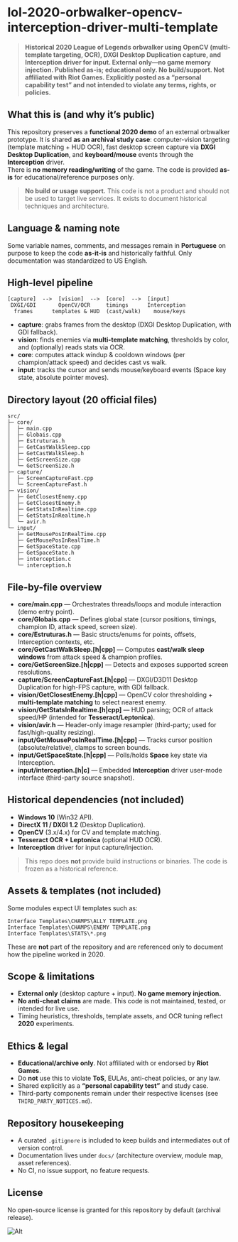 # lol-2020-orbwalker-opencv-interception-driver-multi-template

> **Historical 2020 League of Legends orbwalker using OpenCV (multi-template targeting, OCR), DXGI Desktop Duplication capture, and Interception driver for input. External only—no game memory injection. Published as-is; educational only. No build/support. Not affiliated with Riot Games. Explicitly posted as a “personal capability test” and not intended to violate any terms, rights, or policies.**

## What this is (and why it’s public)
This repository preserves a **functional 2020 demo** of an external orbwalker prototype. It is shared **as an archival study case**: computer-vision targeting (template matching + HUD OCR), fast desktop screen capture via **DXGI Desktop Duplication**, and **keyboard/mouse** events through the **Interception** driver.  
There is **no memory reading/writing** of the game. The code is provided **as-is** for educational/reference purposes only.

> **No build or usage support.** This code is not a product and should not be used to target live services. It exists to document historical techniques and architecture.

## Language & naming note
Some variable names, comments, and messages remain in **Portuguese** on purpose to keep the code **as-it-is** and historically faithful. Only documentation was standardized to US English.

## High-level pipeline
```
[capture]  -->  [vision]  -->  [core]  -->  [input]
 DXGI/GDI       OpenCV/OCR     timings      Interception
  frames      templates & HUD  (cast/walk)    mouse/keys
```

- **capture**: grabs frames from the desktop (DXGI Desktop Duplication, with GDI fallback).
- **vision**: finds enemies via **multi-template matching**, thresholds by color, and (optionally) reads stats via OCR.
- **core**: computes attack windup & cooldown windows (per champion/attack speed) and decides cast vs walk.
- **input**: tracks the cursor and sends mouse/keyboard events (Space key state, absolute pointer moves).

## Directory layout (20 official files)
```
src/
├─ core/
│  ├─ main.cpp
│  ├─ Globais.cpp
│  ├─ Estruturas.h
│  ├─ GetCastWalkSleep.cpp
│  ├─ GetCastWalkSleep.h
│  ├─ GetScreenSize.cpp
│  └─ GetScreenSize.h
├─ capture/
│  ├─ ScreenCaptureFast.cpp
│  └─ ScreenCaptureFast.h
├─ vision/
│  ├─ GetClosestEnemy.cpp
│  ├─ GetClosestEnemy.h
│  ├─ GetStatsInRealtime.cpp
│  ├─ GetStatsInRealtime.h
│  └─ avir.h
└─ input/
   ├─ GetMousePosInRealTime.cpp
   ├─ GetMousePosInRealTime.h
   ├─ GetSpaceState.cpp
   ├─ GetSpaceState.h
   ├─ interception.c
   └─ interception.h
```

## File-by-file overview
- **core/main.cpp** — Orchestrates threads/loops and module interaction (demo entry point).
- **core/Globais.cpp** — Defines global state (cursor positions, timings, champion ID, attack speed, screen size).
- **core/Estruturas.h** — Basic structs/enums for points, offsets, Interception contexts, etc.
- **core/GetCastWalkSleep.[h|cpp]** — Computes **cast/walk sleep windows** from attack speed & champion profiles.
- **core/GetScreenSize.[h|cpp]** — Detects and exposes supported screen resolutions.
- **capture/ScreenCaptureFast.[h|cpp]** — DXGI/D3D11 Desktop Duplication for high-FPS capture, with GDI fallback.
- **vision/GetClosestEnemy.[h|cpp]** — OpenCV color thresholding + **multi-template matching** to select nearest enemy.
- **vision/GetStatsInRealtime.[h|cpp]** — HUD parsing; OCR of attack speed/HP (intended for **Tesseract/Leptonica**).
- **vision/avir.h** — Header-only image resampler (third-party; used for fast/high-quality resizing).
- **input/GetMousePosInRealTime.[h|cpp]** — Tracks cursor position (absolute/relative), clamps to screen bounds.
- **input/GetSpaceState.[h|cpp]** — Polls/holds **Space** key state via Interception.
- **input/interception.[h|c]** — Embedded **Interception** driver user-mode interface (third-party source snapshot).

## Historical dependencies (not included)
- **Windows 10** (Win32 API).
- **DirectX 11 / DXGI 1.2** (Desktop Duplication).
- **OpenCV** (3.x/4.x) for CV and template matching.
- **Tesseract OCR + Leptonica** (optional HUD OCR).
- **Interception** driver for input capture/injection.

> This repo does **not** provide build instructions or binaries. The code is frozen as a historical reference.

## Assets & templates (not included)
Some modules expect UI templates such as:
```
Interface Templates\CHAMPS\ALLY TEMPLATE.png
Interface Templates\CHAMPS\ENEMY TEMPLATE.png
Interface Templates\STATS\*.png
```
These are **not** part of the repository and are referenced only to document how the pipeline worked in 2020.

## Scope & limitations
- **External only** (desktop capture + input). **No game memory injection.**
- **No anti-cheat claims** are made. This code is not maintained, tested, or intended for live use.
- Timing heuristics, thresholds, template assets, and OCR tuning reflect **2020** experiments.

## Ethics & legal
- **Educational/archive only**. Not affiliated with or endorsed by **Riot Games**.  
- Do **not** use this to violate **ToS**, EULAs, anti-cheat policies, or any law.  
- Shared explicitly as a **“personal capability test”** and study case.  
- Third-party components remain under their respective licenses (see `THIRD_PARTY_NOTICES.md`).

## Repository housekeeping
- A curated `.gitignore` is included to keep builds and intermediates out of version control.
- Documentation lives under `docs/` (architecture overview, module map, asset references).
- No CI, no issue support, no feature requests.

## License
No open-source license is granted for this repository by default (archival release).

![Alt](https://repobeats.axiom.co/api/embed/e3012718351228252e51df2ae3db72cfd51caf28.svg "Repobeats analytics image")
